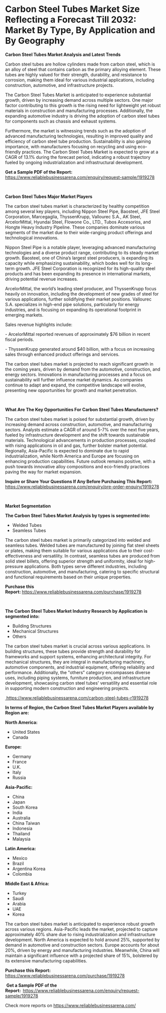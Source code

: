 <p><h1>Carbon Steel Tubes Market Size Reflecting a Forecast Till 2032: Market By Type, By Application and By Geography</h1></p><p><strong>Carbon Steel Tubes Market Analysis and Latest Trends</strong></p>
<p><p>Carbon steel tubes are hollow cylinders made from carbon steel, which is an alloy of steel that contains carbon as the primary alloying element. These tubes are highly valued for their strength, durability, and resistance to corrosion, making them ideal for various industrial applications, including construction, automotive, and infrastructure projects.</p><p>The Carbon Steel Tubes Market is anticipated to experience substantial growth, driven by increasing demand across multiple sectors. One major factor contributing to this growth is the rising need for lightweight yet robust materials in construction and manufacturing processes. Additionally, the expanding automotive industry is driving the adoption of carbon steel tubes for components such as chassis and exhaust systems.</p><p>Furthermore, the market is witnessing trends such as the adoption of advanced manufacturing technologies, resulting in improved quality and efficiency of carbon steel tube production. Sustainability is also gaining importance, with manufacturers focusing on recycling and using eco-friendly practices. The Carbon Steel Tubes Market is expected to grow at a CAGR of 13.1% during the forecast period, indicating a robust trajectory fueled by ongoing industrialization and infrastructural development.</p></p>
<p><strong>Get a Sample PDF of the Report:&nbsp;</strong> <a href="https://www.reliablebusinessarena.com/enquiry/request-sample/1919278?utm_campaign=1420&utm_medium=2&utm_source=Github&utm_content=ia&utm_term=01042025&utm_id=carbon-steel-tubes">https://www.reliablebusinessarena.com/enquiry/request-sample/1919278</a></p>
<p>&nbsp;</p>
<p><strong>Carbon Steel Tubes Major Market Players</strong></p>
<p><p>The carbon steel tubes market is characterized by healthy competition among several key players, including Nippon Steel Pipe, Baosteel, JFE Steel Corporation, Marcegaglia, ThyssenKrupp, Vallourec S.A., AK Steel, ArcelorMittal, Hyundai Steel, Flowone Co., LTD., Tubos Accesorios, and Hongte Heavy Industry Pipeline. These companies dominate various segments of the market due to their wide-ranging product offerings and technological innovations.</p><p>Nippon Steel Pipe is a notable player, leveraging advanced manufacturing technologies and a diverse product range, contributing to its steady market growth. Baosteel, one of China’s largest steel producers, is expanding its capacity while emphasizing sustainability, which bodes well for its long-term growth. JFE Steel Corporation is recognized for its high-quality steel products and has been expanding its presence in international markets, driving potential revenue increases.</p><p>ArcelorMittal, the world’s leading steel producer, and ThyssenKrupp focus heavily on innovation, including the development of new grades of steel for various applications, further solidifying their market positions. Vallourec S.A. specializes in high-end pipe solutions, particularly for energy industries, and is focusing on expanding its operational footprint in emerging markets.</p><p>Sales revenue highlights include:</p><p>- ArcelorMittal reported revenues of approximately $76 billion in recent fiscal periods.</p><p>- ThyssenKrupp generated around $40 billion, with a focus on increasing sales through enhanced product offerings and services.</p><p>The carbon steel tubes market is projected to reach significant growth in the coming years, driven by demand from the automotive, construction, and energy sectors. Innovations in manufacturing processes and a focus on sustainability will further influence market dynamics. As companies continue to adapt and expand, the competitive landscape will evolve, presenting new opportunities for growth and market penetration.</p></p>
<p>&nbsp;</p>
<p><strong>What Are The Key Opportunities For Carbon Steel Tubes Manufacturers?</strong></p>
<p><p>The carbon steel tubes market is poised for substantial growth, driven by increasing demand across construction, automotive, and manufacturing sectors. Analysts estimate a CAGR of around 5-7% over the next five years, fueled by infrastructure development and the shift towards sustainable materials. Technological advancements in production processes, coupled with rising applications in oil and gas, further bolster market potential. Regionally, Asia-Pacific is expected to dominate due to rapid industrialization, while North America and Europe are focusing on enhancing production capabilities. Future outlook remains positive, with a push towards innovative alloy compositions and eco-friendly practices paving the way for market expansion.</p></p>
<p><strong>Inquire or Share Your Questions If Any Before Purchasing This Report:</strong> <a href="https://www.reliablebusinessarena.com/enquiry/pre-order-enquiry/1919278?utm_campaign=1420&utm_medium=2&utm_source=Github&utm_content=ia&utm_term=01042025&utm_id=carbon-steel-tubes">https://www.reliablebusinessarena.com/enquiry/pre-order-enquiry/1919278</a></p>
<p>&nbsp;</p>
<p><strong>Market Segmentation</strong></p>
<p><strong>The Carbon Steel Tubes Market Analysis by types is segmented into:</strong></p>
<p><ul><li>Welded Tubes</li><li>Seamless Tubes</li></ul></p>
<p><p>The carbon steel tubes market is primarily categorized into welded and seamless tubes. Welded tubes are manufactured by joining flat steel sheets or plates, making them suitable for various applications due to their cost-effectiveness and versatility. In contrast, seamless tubes are produced from solid steel billets, offering superior strength and uniformity, ideal for high-pressure applications. Both types serve different industries, including construction, automotive, and manufacturing, catering to specific structural and functional requirements based on their unique properties.</p></p>
<p><strong>Purchase this Report:&nbsp;</strong><a href="https://www.reliablebusinessarena.com/purchase/1919278?utm_campaign=1420&utm_medium=2&utm_source=Github&utm_content=ia&utm_term=01042025&utm_id=carbon-steel-tubes">https://www.reliablebusinessarena.com/purchase/1919278</a></p>
<p>&nbsp;</p>
<p><strong>The Carbon Steel Tubes Market Industry Research by Application is segmented into:</strong></p>
<p><ul><li>Building Structures</li><li>Mechanical Structures</li><li>Others</li></ul></p>
<p><p>The carbon steel tubes market is crucial across various applications. In building structures, these tubes provide strength and durability for frameworks and support systems, enhancing architectural integrity. For mechanical structures, they are integral in manufacturing machinery, automotive components, and industrial equipment, offering reliability and performance. Additionally, the "others" category encompasses diverse uses, including piping systems, furniture production, and infrastructure development, showcasing carbon steel tubes' versatility and essential role in supporting modern construction and engineering projects.</p></p>
<p><a href="https://www.reliablebusinessarena.com/carbon-steel-tubes-r1919278?utm_campaign=1420&utm_medium=2&utm_source=Github&utm_content=ia&utm_term=01042025&utm_id=carbon-steel-tubes">&nbsp;https://www.reliablebusinessarena.com/carbon-steel-tubes-r1919278</a></p>
<p><strong>In terms of Region, the Carbon Steel Tubes Market Players available by Region are:</strong></p>
<p>
    <p> <strong> North America: </strong>
        <ul>
            <li>United States</li>
            <li>Canada</li>
        </ul>
        </p> 
    <p> <strong> Europe: </strong>
        <ul>
            <li>Germany</li>
            <li>France</li>
            <li>U.K.</li>
            <li>Italy</li>
            <li>Russia</li>
        </ul>
        </p> 
    <p> <strong> Asia-Pacific: </strong>
        <ul>
            <li>China</li>
            <li>Japan</li>
            <li>South Korea</li>
            <li>India</li>
            <li>Australia</li>
            <li>China Taiwan</li>
            <li>Indonesia</li>
            <li>Thailand</li>
            <li>Malaysia</li>
        </ul>
        </p> 
    <p> <strong> Latin America: </strong>
        <ul>
            <li>Mexico</li>
            <li>Brazil</li>
            <li>Argentina Korea</li>
            <li>Colombia</li>
        </ul>
        </p> 
    <p> <strong> Middle East & Africa: </strong>
        <ul>
            <li>Turkey</li>
            <li>Saudi</li>
            <li>Arabia</li>
            <li>UAE</li>
            <li>Korea</li>
        </ul>
    </p>
    </p>
<p><p>The carbon steel tubes market is anticipated to experience robust growth across various regions. Asia-Pacific leads the market, projected to capture approximately 40% share due to rising industrialization and infrastructure development. North America is expected to hold around 25%, supported by demand in automotive and construction sectors. Europe accounts for about 20%, driven by energy and manufacturing industries. Meanwhile, China will maintain a significant influence with a projected share of 15%, bolstered by its extensive manufacturing capabilities.</p></p>
<p><strong>Purchase this Report: </strong><a href="https://www.reliablebusinessarena.com/purchase/1919278?utm_campaign=1420&utm_medium=2&utm_source=Github&utm_content=ia&utm_term=01042025&utm_id=carbon-steel-tubes">https://www.reliablebusinessarena.com/purchase/1919278</a></p>
<p>&nbsp;<strong>Get a Sample PDF of the Report:&nbsp;&nbsp;</strong><a href="https://www.reliablebusinessarena.com/enquiry/request-sample/1919278?utm_campaign=1420&utm_medium=2&utm_source=Github&utm_content=ia&utm_term=01042025&utm_id=carbon-steel-tubes">https://www.reliablebusinessarena.com/enquiry/request-sample/1919278</a></p>
<p><strong></strong></p>
<p>Check more reports on <a href="https://www.reliablebusinessarena.com/?utm_campaign=1420&utm_medium=2&utm_source=Github&utm_content=ia&utm_term=01042025&utm_id=carbon-steel-tubes">https://www.reliablebusinessarena.com/</a></p>